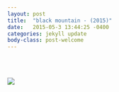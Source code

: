 ```yaml
---
layout: post
title:  "black mountain - (2015)"
date:   2015-05-3 13:44:25 -0400
categories: jekyll update
body-class: post-welcome
---
```

<br>
<p></p>
<br>
<div class="img_row">
<img src="{{ site.baseurl }}/img/black.jpg">
</div>

<br>

